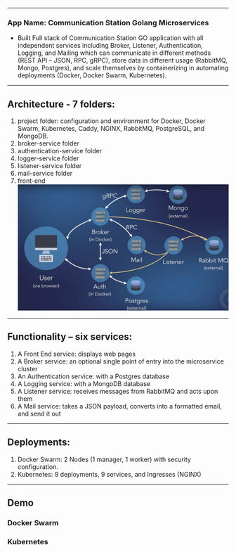 --------------------------------------------
### App Name: Communication Station Golang Microservices
* Built Full stack of Communication Station GO application with all independent services including Broker, Listener, Authentication, Logging, and Mailing which can communicate in different methods (REST API – JSON, RPC, gRPC), store data in different usage (RabbitMQ, Mongo, Postgres), and scale themselves by containerizing in automating deployments (Docker, Docker Swarm, Kubernetes). 
--------------------------------------------
##  Architecture - 7 folders:
1. project folder: configuration and environment for Docker, Docker Swarm, Kubernetes, Caddy, NGINX, RabbitMQ, PostgreSQL, and MongoDB.
2. broker-service folder
3. authentication-service folder
4. logger-service folder
5. listener-service folder
6. mail-service folder
7. front-end
![](demo/p0.jpg) <br />
--------------------------------------------
## Functionality – six services:
1. A Front End service: displays web pages
2. A Broker service: an optional single point of entry into the microservice cluster
3. An Authentication service: with a Postgres database
4. A Logging service: with a MongoDB database
5. A Listener service: receives messages from RabbitMQ and acts upon them
6. A Mail service: takes a JSON payload, converts into a formatted email, and send it out
--------------------------------------------
## Deployments:
1. Docker Swarm: 2 Nodes (1 manager, 1 worker) with security configuration.
2. Kubernetes: 9 deployments, 9 services, and Ingresses (NGINX)
--------------------------------------------

## Demo

### Docker Swarm

### Kubernetes
